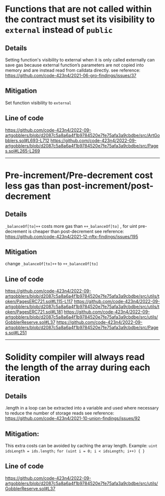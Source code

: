 # Functions that are not called within the contract must set its visibility to `external` instead of `public`

## Details
Setting function's visibility to external when it is only called externally can save gas because external function’s parameters are not copied into memory and are instead read from calldata directly.
see reference: https://github.com/code-423n4/2021-06-gro-findings/issues/37

## Mitigation
Set function visibility to `external`

## Line of code
https://github.com/code-423n4/2022-09-artgobblers/blob/d2087c5a8a6a4f1b9784520e7fe75afa3a9cbdbe/src/ArtGobblers.sol#L693-L712
https://github.com/code-423n4/2022-09-artgobblers/blob/d2087c5a8a6a4f1b9784520e7fe75afa3a9cbdbe/src/Pages.sol#L265-L269
___
# Pre-increment/Pre-decrement cost less gas than post-increment/post-decrement

## Details
`_balanceOf[to]++` costs more gas than `++_balanceOf[to]` , for uint pre-decrement is cheaper than post-decrement
see reference: https://github.com/code-423n4/2021-12-nftx-findings/issues/195

## Mitigation
change `_balanceOf[to]++` to `++_balanceOf[to]`

## Line of code
https://github.com/code-423n4/2022-09-artgobblers/blob/d2087c5a8a6a4f1b9784520e7fe75afa3a9cbdbe/src/utils/token/PagesERC721.sol#L115-L117
https://github.com/code-423n4/2022-09-artgobblers/blob/d2087c5a8a6a4f1b9784520e7fe75afa3a9cbdbe/src/utils/token/PagesERC721.sol#L181
https://github.com/code-423n4/2022-09-artgobblers/blob/d2087c5a8a6a4f1b9784520e7fe75afa3a9cbdbe/src/utils/GobblerReserve.sol#L37
https://github.com/code-423n4/2022-09-artgobblers/blob/d2087c5a8a6a4f1b9784520e7fe75afa3a9cbdbe/src/Pages.sol#L251

___
# Solidity compiler will always read the length of the array during each iteration
## Details
.length in a loop can be extracted into a variable and used where necessary to reduce the number of storage reads
see reference: https://github.com/code-423n4/2021-10-union-findings/issues/92
## Mitigation:
This extra costs can be avoided by caching the array length. 
Example:
`uint idsLength = ids.length;`
`for (uint i = 0; i < idsLength; i++) {
}`
## Line of code
https://github.com/code-423n4/2022-09-artgobblers/blob/d2087c5a8a6a4f1b9784520e7fe75afa3a9cbdbe/src/utils/GobblerReserve.sol#L37